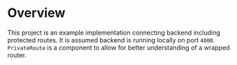 # Overview

This project is an example implementation connecting backend including protected routes. It is assumed backend is running locally on port `4000`. `PrivateRoute` is a component to allow for better understanding of a wrapped router.
